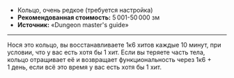 -   Кольцо, очень редкое (требуется настройка)
-   **Рекомендованная стоимость:** 5 001-50 000 зм
-   **Источник:** «Dungeon master's guide»

---
Нося это кольцо, вы восстанавливаете 1к6 хитов каждые 10 минут, при условии, что у вас есть хотя бы 1 хит. Если вы теряете часть тела, кольцо отращивает её и возвращает функциональность через 1к6 + 1 день, если всё это время у вас есть хотя бы 1 хит.